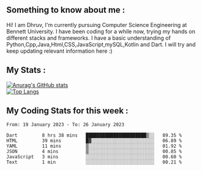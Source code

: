 ## Something to know about me : <br>
Hi! I am Dhruv, I'm currently pursuing Computer Science Engineering at Bennett University. I have been coding for a while now, trying my hands on different stacks and frameworks.
I have a basic understanding of Python,Cpp,Java,Html,CSS,JavaScript,mySQL,Kotlin and Dart. I will try and keep updating relevant information here :)
<br>

## My Stats : <br>
[![Anurag's GitHub stats](https://github-readme-stats.vercel.app/api?username=DhruvLawaniya&show_icons=true&theme=tokyonight&hide=prs,issues)](https://github.com/anuraghazra/github-readme-stats)<br>
[![Top Langs](https://github-readme-stats.vercel.app/api/top-langs/?username=DhruvLawaniya&theme=tokyonight)](https://github.com/anuraghazra/github-readme-stats)
## My Coding Stats for this week : <br>
<!--START_SECTION:waka-->

```text
From: 19 January 2023 - To: 26 January 2023

Dart         8 hrs 38 mins   ██████████████████████▒░░   89.35 %
HTML         39 mins         █▓░░░░░░░░░░░░░░░░░░░░░░░   06.89 %
YAML         11 mins         ▒░░░░░░░░░░░░░░░░░░░░░░░░   01.92 %
JSON         4 mins          ▒░░░░░░░░░░░░░░░░░░░░░░░░   00.85 %
JavaScript   3 mins          ░░░░░░░░░░░░░░░░░░░░░░░░░   00.60 %
Text         1 min           ░░░░░░░░░░░░░░░░░░░░░░░░░   00.21 %
```

<!--END_SECTION:waka-->


<br>
